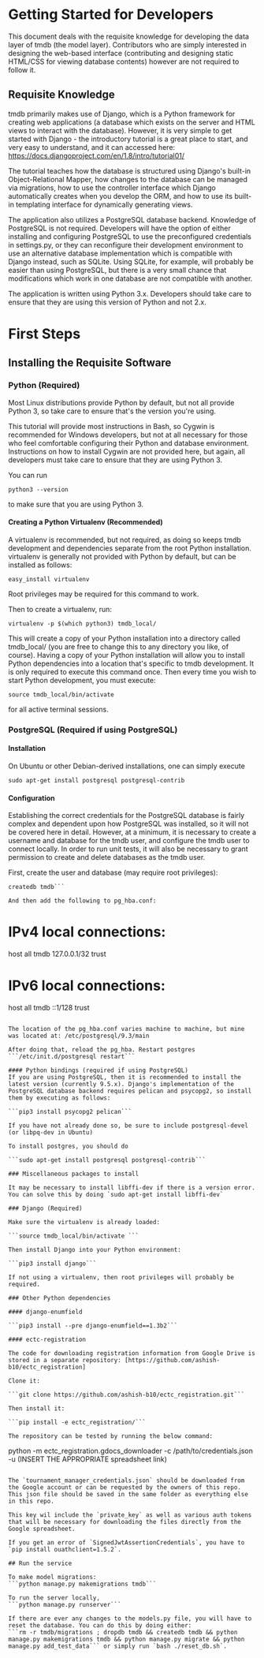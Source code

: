 # Getting Started for Developers

This document deals with the requisite knowledge for developing the data layer of tmdb (the model layer). Contributors who are simply interested in designing the web-based interface (contributing and designing static HTML/CSS for viewing database contents) however are not required to follow it.

## Requisite Knowledge
tmdb primarily makes use of Django, which is a Python framework for creating web applications (a database which exists on the server and HTML views to interact with the database). However, it is very simple to get started with Django - the introductory tutorial is a great place to start, and very easy to understand, and it can accessed here: https://docs.djangoproject.com/en/1.8/intro/tutorial01/

The tutorial teaches how the database is structured using Django's built-in Object-Relational Mapper, how changes to the database can be managed via migrations, how to use the controller interface which Django automatically creates when you develop the ORM, and how to use its built-in templating interface for dynamically generating views.

The application also utilizes a PostgreSQL database backend. Knowledge of PostgreSQL is not required. Developers will have the option of either installing and configuring PostgreSQL to use the preconfigured credentials in settings.py, or they can reconfigure their development environment to use an alternative database implementation which is compatible with Django instead, such as SQLite. Using SQLite, for example, will probably be easier than using PostgreSQL, but there is a very small chance that modifications which work in one database are not compatible with another.

The application is written using Python 3.x. Developers should take care to ensure that they are using this version of Python and not 2.x.

# First Steps
## Installing the Requisite Software
### Python (Required)
Most Linux distributions provide Python by default, but not all provide Python 3, so take care to ensure that's the version you're using.

This tutorial will provide most instructions in Bash, so Cygwin is recommended for Windows developers, but not at all necessary for those who feel comfortable configuring their Python and database environment. Instructions on how to install Cygwin are not provided here, but again, all developers must take care to ensure that they are using Python 3.

You can run

```python3 --version```

to make sure that you are using Python 3.

#### Creating a Python Virtualenv (Recommended)
A virtualenv is recommended, but not required, as doing so keeps tmdb development and dependencies separate from the root Python installation. virtualenv is generally not provided with Python by default, but can be installed as follows:

```easy_install virtualenv```

Root privileges may be required for this command to work.

Then to create a virtualenv, run:

```virtualenv -p $(which python3) tmdb_local/```

This will create a copy of your Python installation into a directory called tmdb_local/ (you are free to change this to any directory you like, of course). Having a copy of your Python installation will allow you to install Python dependencies into a location that's specific to tmdb development. It is only required to execute this command once. Then every time you wish to start Python development, you must execute:

```source tmdb_local/bin/activate ```

for all active terminal sessions.

### PostgreSQL (Required if using PostgreSQL)
#### Installation

On Ubuntu or other Debian-derived installations, one can simply execute

```sudo apt-get install postgresql postgresql-contrib```

#### Configuration

Establishing the correct credentials for the PostgreSQL database is fairly complex and dependent upon how PostgreSQL was installed, so it will not be covered here in detail. However, at a minimum, it is necessary to create a username and database for the tmdb user, and configure the tmdb user to connect locally. In order to run unit tests, it will also be necessary to grant permission to create and delete databases as the tmdb user.

First, create the user and database (may require root privileges):

```createuser tmdb -d
createdb tmdb```

And then add the following to pg_hba.conf:

```
# IPv4 local connections:
host    all             tmdb            127.0.0.1/32            trust
# IPv6 local connections:
host    all             tmdb            ::1/128                 trust
```

The location of the pg_hba.conf varies machine to machine, but mine was located at: /etc/postgresql/9.3/main

After doing that, reload the pg_hba. Restart postgres
```/etc/init.d/postgresql restart```

#### Python bindings (required if using PostgreSQL)
If you are using PostgreSQL, then it is recommended to install the latest version (currently 9.5.x). Django's implementation of the PostgreSQL database backend requires pelican and psycopg2, so install them by executing as follows:

```pip3 install psycopg2 pelican```

If you have not already done so, be sure to include postgresql-devel (or libpq-dev in Ubuntu)

To install postgres, you should do

```sudo apt-get install postgresql postgresql-contrib```

### Miscellaneous packages to install

It may be necessary to install libffi-dev if there is a version error. You can solve this by doing `sudo apt-get install libffi-dev`

### Django (Required)

Make sure the virtualenv is already loaded:

```source tmdb_local/bin/activate ```

Then install Django into your Python environment:

```pip3 install django```

If not using a virtualenv, then root privileges will probably be required.

### Other Python dependencies

#### django-enumfield

```pip3 install --pre django-enumfield==1.3b2```

#### ectc-registration

The code for downloading registration information from Google Drive is stored in a separate repository: [https://github.com/ashish-b10/ectc_registration]

Clone it:

```git clone https://github.com/ashish-b10/ectc_registration.git```

Then install it:

```pip install -e ectc_registration/```

The repository can be tested by running the below command:

```
python -m ectc_registration.gdocs_downloader -c /path/to/credentials.json -u (INSERT THE APPROPRIATE spreadsheet link)
```

The `tournament_manager_credentials.json` should be downloaded from the Google account or can be requested by the owners of this repo. This json file should be saved in the same folder as everything else in this repo.

This key wil include the `private_key` as well as various auth tokens that will be necessary for downloading the files directly from the Google spreadsheet.

If you get an error of `SignedJwtAssertionCredentials`, you have to `pip install ouathclient=1.5.2`.

## Run the service

To make model migrations:
```python manage.py makemigrations tmdb```

To run the server locally,
```python manage.py runserver```

If there are ever any changes to the models.py file, you will have to reset the database. You can do this by doing either:
```rm -r tmdb/migrations ; dropdb tmdb && createdb tmdb && python manage.py makemigrations tmdb && python manage.py migrate && python manage.py add_test_data``` or simply run `bash ./reset_db.sh`.
